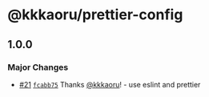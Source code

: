 # @kkkaoru/prettier-config

## 1.0.0

### Major Changes

- [#21](https://github.com/kkkaoru/frontend-configs/pull/21) [`fcabb75`](https://github.com/kkkaoru/frontend-configs/commit/fcabb755e094d4fd023385f1a78082d089f7ebd5) Thanks [@kkkaoru](https://github.com/kkkaoru)! - use eslint and prettier
